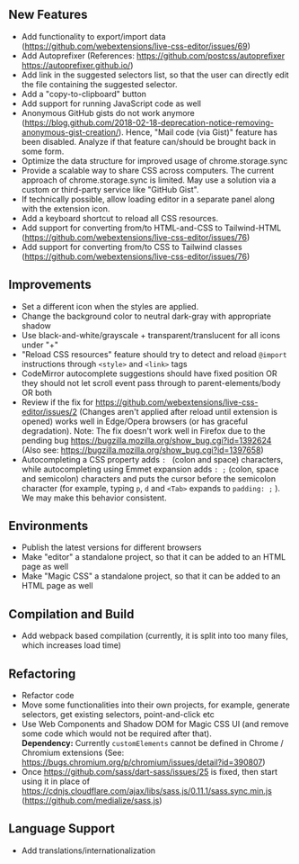 ## New Features
* Add functionality to export/import data (https://github.com/webextensions/live-css-editor/issues/69)
* Add Autoprefixer (References: https://github.com/postcss/autoprefixer https://autoprefixer.github.io/)
* Add link in the suggested selectors list, so that the user can directly edit the file containing the suggested selector.
* Add a "copy-to-clipboard" button
* Add support for running JavaScript code as well
* Anonymous GitHub gists do not work anymore (https://blog.github.com/2018-02-18-deprecation-notice-removing-anonymous-gist-creation/). Hence, "Mail code (via Gist)" feature has been disabled. Analyze if that feature can/should be brought back in some form.
* Optimize the data structure for improved usage of chrome.storage.sync
* Provide a scalable way to share CSS across computers. The current approach of chrome.storage.sync is limited. May use a solution via a custom or third-party service like "GitHub Gist".
* If technically possible, allow loading editor in a separate panel along with the extension icon.
* Add a keyboard shortcut to reload all CSS resources.
* Add support for converting from/to HTML-and-CSS to Tailwind-HTML (https://github.com/webextensions/live-css-editor/issues/76)
* Add support for converting from/to CSS to Tailwind classes (https://github.com/webextensions/live-css-editor/issues/76)

## Improvements
* Set a different icon when the styles are applied.
* Change the background color to neutral dark-gray with appropriate shadow
* Use black-and-white/grayscale + transparent/translucent for all icons under "+"
* "Reload CSS resources" feature should try to detect and reload `@import` instructions through `<style>` and `<link>` tags
* CodeMirror autocomplete suggestions should have fixed position OR they should not let scroll event pass through to parent-elements/body OR both
* Review if the fix for https://github.com/webextensions/live-css-editor/issues/2 (Changes aren't applied after reload until extension is opened) works well in Edge/Opera browsers (or has graceful degradation). Note: The fix doesn't work well in Firefox due to the pending bug https://bugzilla.mozilla.org/show_bug.cgi?id=1392624 (Also see: https://bugzilla.mozilla.org/show_bug.cgi?id=1397658)
* Autocompleting a CSS property adds `: ` (colon and space) characters, while autocompleting using Emmet expansion adds `: ;` (colon, space and semicolon) characters and puts the cursor before the semicolon character (for example, typing `p`, `d` and `<Tab>` expands to `padding: ;` ). We may make this behavior consistent.

## Environments
* Publish the latest versions for different browsers
* Make "editor" a standalone project, so that it can be added to an HTML page as well
* Make "Magic CSS" a standalone project, so that it can be added to an HTML page as well

## Compilation and Build
* Add webpack based compilation (currently, it is split into too many files, which increases load time)

## Refactoring
* Refactor code
* Move some functionalities into their own projects, for example, generate selectors, get existing selectors, point-and-click etc
* Use Web Components and Shadow DOM for Magic CSS UI (and remove some code which would not be required after that).  
  **Dependency:** Currently `customElements` cannot be defined in Chrome / Chromium extensions (See: https://bugs.chromium.org/p/chromium/issues/detail?id=390807)
* Once https://github.com/sass/dart-sass/issues/25 is fixed, then start using it in place of https://cdnjs.cloudflare.com/ajax/libs/sass.js/0.11.1/sass.sync.min.js (https://github.com/medialize/sass.js)

## Language Support
* Add translations/internationalization
